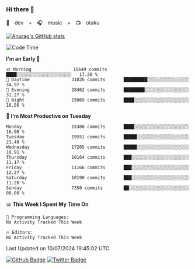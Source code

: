 ### Hi there 👋

🚀　dev　+　🎧　music　+　📺　otaku


[![Anurag's GitHub stats](https://github-readme-stats.vercel.app/api?username=koheitasaka&count_private=true&show_icons=true&theme=monokai)](https://github.com/koheitasaka/github-readme-stats)

<!--START_SECTION:waka-->
![Code Time](http://img.shields.io/badge/Code%20Time-1%2C161%20hrs%2023%20mins-blue)

**I'm an Early 🐤** 

```text
🌞 Morning                15649 commits       ████░░░░░░░░░░░░░░░░░░░░░   17.20 % 
🌆 Daytime                31826 commits       █████████░░░░░░░░░░░░░░░░   34.97 % 
🌃 Evening                28462 commits       ████████░░░░░░░░░░░░░░░░░   31.27 % 
🌙 Night                  15069 commits       ████░░░░░░░░░░░░░░░░░░░░░   16.56 % 
```
📅 **I'm Most Productive on Tuesday** 

```text
Monday                   15380 commits       ████░░░░░░░░░░░░░░░░░░░░░   16.90 % 
Tuesday                  19551 commits       █████░░░░░░░░░░░░░░░░░░░░   21.48 % 
Wednesday                17205 commits       █████░░░░░░░░░░░░░░░░░░░░   18.91 % 
Thursday                 10164 commits       ███░░░░░░░░░░░░░░░░░░░░░░   11.17 % 
Friday                   11166 commits       ███░░░░░░░░░░░░░░░░░░░░░░   12.27 % 
Saturday                 10190 commits       ███░░░░░░░░░░░░░░░░░░░░░░   11.20 % 
Sunday                   7350 commits        ██░░░░░░░░░░░░░░░░░░░░░░░   08.08 % 
```


📊 **This Week I Spent My Time On** 

```text
💬 Programming Languages: 
No Activity Tracked This Week

🔥 Editors: 
No Activity Tracked This Week
```


 Last Updated on 10/07/2024 19:45:02 UTC
<!--END_SECTION:waka-->

[![GitHub Badge](https://img.shields.io/badge/GitHub-100000?style=for-the-badge&logo=github&logoColor=white)](https://github.com/koheitasaka)
[![Twitter Badge](https://img.shields.io/badge/Twitter-1DA1F2?style=for-the-badge&logo=twitter&logoColor=white)](https://twitter.com/sleep_asleep_)
